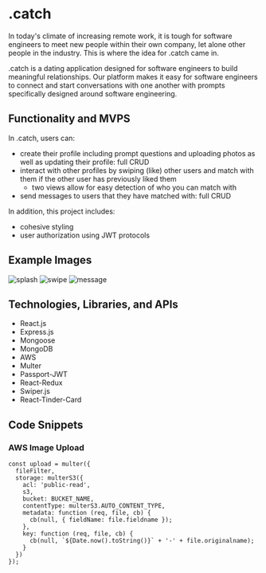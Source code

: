 # .catch
In today's climate of increasing remote work, it is tough for software engineers to meet new people within their own company, let alone other people in the industry. This is where the idea for .catch came in.

.catch is a dating application designed for software engineers to build meaningful relationships. Our platform makes it easy for software engineers to connect and start conversations with one another with prompts specifically designed around software engineering.

## Functionality and MVPS
In .catch, users can:
- create their profile including prompt questions and uploading photos as well as updating their profile: full CRUD
- interact with other profiles by swiping (like) other users and match with them if the other user has previously liked them
  - two views allow for easy detection of who you can match with
- send messages to users that they have matched with: full CRUD

In addition, this project includes:
- cohesive styling
- user authorization using JWT protocols

## Example Images
![splash](https://user-images.githubusercontent.com/65314998/204390327-0ba82807-54d8-4571-82ca-f349642f2380.gif)
![swipe](https://user-images.githubusercontent.com/65314998/204389590-1ab2c907-9adb-46fb-b0e4-f0ee2427c384.gif)
![message](https://user-images.githubusercontent.com/65314998/204391360-2bee83f9-e47d-4dbc-8a6f-4d6352a11d33.gif)

## Technologies, Libraries, and APIs
- React.js
- Express.js
- Mongoose
- MongoDB
- AWS
- Multer
- Passport-JWT
- React-Redux
- Swiper.js
- React-Tinder-Card

## Code Snippets
### AWS Image Upload
```
const upload = multer({
  fileFilter,
  storage: multerS3({
    acl: 'public-read',
    s3,
    bucket: BUCKET_NAME,
    contentType: multerS3.AUTO_CONTENT_TYPE,
    metadata: function (req, file, cb) {
      cb(null, { fieldName: file.fieldname });
    },
    key: function (req, file, cb) {
      cb(null, `${Date.now().toString()}` + '-' + file.originalname);
    }
  })
});
```
